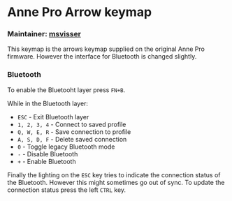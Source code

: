 # Anne Pro Arrow keymap

### Maintainer: [msvisser](https://github.com/msvisser)

This keymap is the arrows keymap supplied on the original Anne Pro firmware.
However the interface for Bluetooth is changed slightly.

### Bluetooth
To enable the Bluetooht layer press `FN+B`.

While in the Bluetooth layer:
- `ESC` - Exit Bluetooth layer
- `1, 2, 3, 4` - Connect to saved profile
- `Q, W, E, R` - Save connection to profile
- `A, S, D, F` - Delete saved connection
- `0` - Toggle legacy Bluetooth mode
- `-` - Disable Bluetooth
- `+` - Enable Bluetooth

Finally the lighting on the `ESC` key tries to indicate the connection status
of the Bluetooth. However this might sometimes go out of sync. To update the
connection status press the left `CTRL` key.
